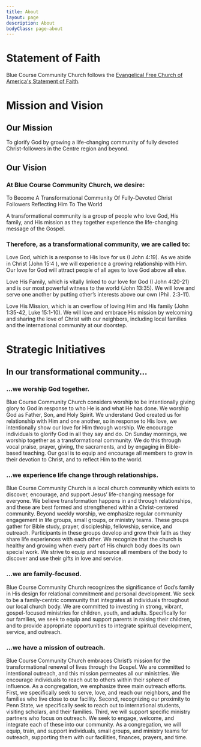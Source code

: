 ```yaml
---
title: About
layout: page
description: About
bodyClass: page-about
---
```


# Statement of Faith

Blue Course Community Church follows the [Evangelical Free Church of America's Statement of Faith](https://www.efca.org/sof).

# Mission and Vision

## Our Mission

To glorify God by growing a life-changing community of fully devoted Christ-followers in the Centre region and beyond.

## Our Vision

### At Blue Course Community Church, we desire:

To Become A Transformational Community Of Fully-Devoted Christ Followers Reflecting Him To The World

A transformational community  is a group of people who love God, His family, and His mission as they together experience 
the life-changing message of the Gospel.

### Therefore, as a transformational community, we are called to:

Love God, which is a response to His love for us (I John 4:19). As we abide in Christ (John 15:4 ), we will experience a 
growing relationship with Him. Our love for God will attract people of all ages to love God above all else.

Love His Family, which is vitally linked to our love for God (I John 4:20-21) and is our most powerful witness to the 
world (John 13:35). We will love and serve one another by putting other’s interests above our own (Phil. 2:3-11).

Love His Mission, which is an overflow of loving Him and His family (John 1:35-42, Luke 15:1-10). We will love and embrace 
His mission by welcoming and sharing the love of Christ with our neighbors, including local families and the international 
community at our doorstep.

# Strategic Initiatives

## In our transformational community...

### ...we worship God together.

Blue Course Community Church considers worship to be intentionally giving glory to God in response to who He is and what 
He has done. We worship God as Father, Son, and Holy Spirit. We understand God created us for relationship with Him and 
one another, so in response to His love, we intentionally show our love for Him through worship. We encourage individuals 
to glorify God in all they say and do. On Sunday mornings, we worship together as a transformational community. We do 
this through vocal praise, prayer, giving, the sacraments, and by engaging in Bible-based teaching. Our goal is to equip 
and encourage all members to grow in their devotion to Christ, and to reflect Him to the world.

### ...we experience life change through relationships.

Blue Course Community Church is a local church community which exists to discover, encourage, and support Jesus’ life-changing 
message for everyone. We believe transformation happens in and through relationships, and these are best formed and 
strengthened within a Christ-centered community. Beyond weekly worship, we emphasize regular community engagement in life 
groups, small groups, or ministry teams. These groups gather for Bible study, prayer, discipleship, fellowship, service, 
and outreach. Participants in these groups develop and grow their faith as they share life experiences with each other. We 
recognize that the church is healthy and growing when every part of His church body does its own special work. We strive to 
equip and resource all members of the body to discover and use their gifts in love and service.

### ...we are family-focused.

Blue Course Community Church recognizes the significance of God’s family in His design for relational commitment and personal 
development. We seek to be a family-centric community that integrates all individuals throughout our local church body. We 
are committed to investing in strong, vibrant, gospel-focused ministries for children, youth, and adults. Specifically for 
our families, we seek to equip and support parents in raising their children, and to provide appropriate opportunities to 
integrate spiritual development, service, and outreach.  

### ...we have a mission of outreach.

Blue Course Community Church embraces Christ’s mission for the transformational renewal of lives through the Gospel. We are 
committed to intentional outreach, and this mission permeates all our ministries. We encourage individuals to reach out to 
others within their sphere of influence. As a congregation, we emphasize three main outreach efforts. First, we specifically 
seek to serve, love, and reach our neighbors, and the families who live close to our facility. Second, recognizing our 
proximity to Penn State, we specifically seek to reach out to international students, visiting scholars, and their 
families. Third, we will support specific ministry partners who focus on outreach. We seek to engage, welcome, and integrate 
each of these into our community. As a congregation, we will equip, train, and support individuals, small groups, and 
ministry teams for outreach, supporting them with our facilities, finances, prayers, and time.
